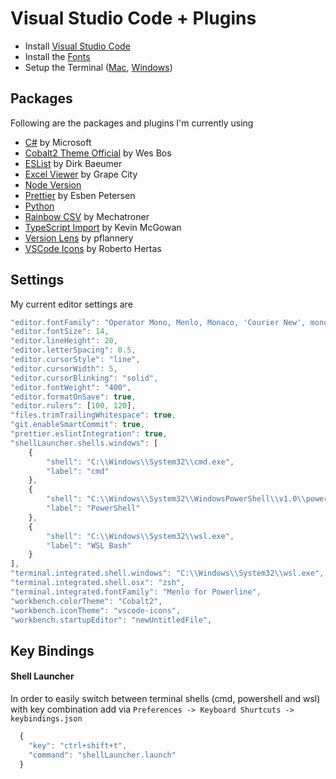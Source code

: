 # Visual Studio Code + Plugins

- Install [Visual Studio Code](https://code.visualstudio.com/)
- Install the [Fonts](fonts.md)
- Setup the Terminal ([Mac](mac/terminal.md), [Windows](windows/terminal.md))

## Packages

Following are the packages and plugins I'm currently using

- [C#](https://marketplace.visualstudio.com/items?itemName=ms-vscode.csharp) by Microsoft
- [Cobalt2 Theme Official](https://marketplace.visualstudio.com/items?itemName=wesbos.theme-cobalt2) by Wes Bos
- [ESList](https://marketplace.visualstudio.com/items?itemName=dbaeumer.vscode-eslint) by Dirk Baeumer
- [Excel Viewer](https://marketplace.visualstudio.com/items?itemName=GrapeCity.gc-excelviewer) by Grape City
- [Node Version](https://marketplace.visualstudio.com/items?itemName=fivepointseven.node-version)
- [Prettier](https://marketplace.visualstudio.com/items?itemName=esbenp.prettier-vscode) by Esben Petersen
- [Python](https://marketplace.visualstudio.com/items?itemName=ms-python.python)
- [Rainbow CSV](https://marketplace.visualstudio.com/items?itemName=mechatroner.rainbow-csv) by Mechatroner
- [TypeScript Import](https://marketplace.visualstudio.com/items?itemName=kevinmcgowan.TypeScriptImport) by Kevin McGowan
- [Version Lens](https://marketplace.visualstudio.com/items?itemName=pflannery.vscode-versionlens) by pflannery
- [VSCode Icons](https://marketplace.visualstudio.com/items?itemName=robertohuertasm.vscode-icons) by Roberto Hertas

## Settings

My current editor settings are

```javascript
"editor.fontFamily": "Operator Mono, Menlo, Monaco, 'Courier New', monospace",
"editor.fontSize": 14,
"editor.lineHeight": 20,
"editor.letterSpacing": 0.5,
"editor.cursorStyle": "line",
"editor.cursorWidth": 5,
"editor.cursorBlinking": "solid",
"editor.fontWeight": "400",
"editor.formatOnSave": true,
"editor.rulers": [100, 120],
"files.trimTrailingWhitespace": true,
"git.enableSmartCommit": true,
"prettier.eslintIntegration": true,
"shellLauncher.shells.windows": [
    {
        "shell": "C:\\Windows\\System32\\cmd.exe",
        "label": "cmd"
    },
    {
        "shell": "C:\\Windows\\System32\\WindowsPowerShell\\v1.0\\powershell.exe",
        "label": "PowerShell"
    },
    {
        "shell": "C:\\Windows\\System32\\wsl.exe",
        "label": "WSL Bash"
    }
],
"terminal.integrated.shell.windows": "C:\\Windows\\System32\\wsl.exe",
"terminal.integrated.shell.osx": "zsh",
"terminal.integrated.fontFamily": "Menlo for Powerline",
"workbench.colorTheme": "Cobalt2",
"workbench.iconTheme": "vscode-icons",
"workbench.startupEditor": "newUntitledFile",
```

## Key Bindings

#### Shell Launcher

In order to easily switch between terminal shells (cmd, powershell and wsl) with key combination add via `Preferences -> Keyboard Shurtcuts -> keybindings.json`

```javascript
  {
    "key": "ctrl+shift+t",
    "command": "shellLauncher.launch"
  }
```
